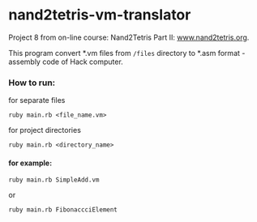 # nand2tetris-vm-translator

Project 8 from on-line course: Nand2Tetris Part II: www.nand2tetris.org.

This program convert *.vm files from `/files` directory to *.asm format - assembly code of Hack computer.

### How to run:

for separate files

`ruby main.rb <file_name.vm>`
 
for project directories

`ruby main.rb <directory_name>`


#### for example:

`ruby main.rb SimpleAdd.vm`

or

`ruby main.rb FibonaccciElement`

